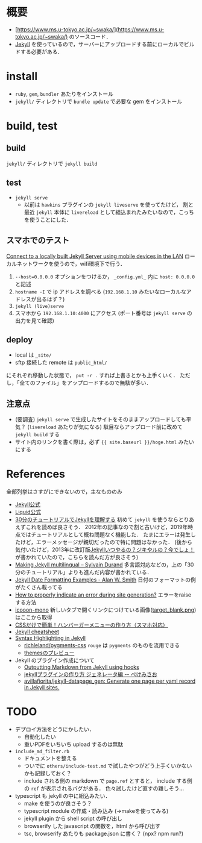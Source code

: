 # 概要
- [https://www.ms.u-tokyo.ac.jp/~swaka/](https://www.ms.u-tokyo.ac.jp/~swaka/) のソースコード．
- [Jekyll](https://jekyllrb.com/) を使っているので，サーバーにアップロードする前にローカルでビルドする必要がある．

# install
- `ruby`, `gem`, `bundler` あたりをインストール
- `jekyll/` ディレクトリで `bundle update` で必要な gem をインストール

# build, test
## build
`jekyll/` ディレクトリで `jekyll build`

## test
- `jekyll serve`
    - 以前は `hawkins` プラグインの `jekyll liveserve` を使ってたけど，
      割と最近 `jekyll` 本体に `livereload` として組込まれたみたいなので，こっちを使うことにした．

## スマホでのテスト
[Connect to a locally built Jekyll Server using mobile devices in the LAN](https://stackoverflow.com/questions/16608466/connect-to-a-locally-built-jekyll-server-using-mobile-devices-in-the-lan)
ローカルネットワークを使うので，wifi環境下で行う．
1. `--host=0.0.0.0` オプションをつけるか， `_config.yml_` 内に `host: 0.0.0.0` と記述
2. `hostname -I` で ip アドレスを調べる (`192.168.1.10` みたいなローカルなアドレスが出るはず？)
3. `jekyll (live)serve`
4. スマホから `192.168.1.10:4000` にアクセス (ポート番号は `jekyll serve` の出力を見て確認)

## deploy
- local は `_site/`
- sftp 接続した remote は `public_html/`

にそれぞれ移動した状態で， `put -r .` すれば上書きとかも上手くいく．
ただし，「全てのファイル」をアップロードするので無駄が多い．

## 注意点
- (要調査) `jekyll serve` で生成したサイトをそのままアップロードしても平気？
  (`livereload` あたりが気になる)
  駄目ならアップロード前に改めて `jekyll build` する
- サイト内のリンクを書く際は，必ず `{{ site.baseurl }}/hoge.html` みたいにする

# References
全部列挙はさすがにできないので，主なもののみ

- [Jekyll公式](https://jekyllrb.com/docs/)
- [Liquid公式](https://shopify.github.io/liquid/)
- [30分のチュートリアルでJekyllを理解する](https://melborne.github.io/2012/05/13/first-step-of-jekyll/)
  初めて `jekyll` を使うならとりあえずこれを読めば良さそう．
  2012年の記事なので割と古いけど，2019年時点ではチュートリアルとして概ね問題なく機能した．
  たまにエラーは発生したけど，エラーメッセージが親切だったので特に問題はなかった．
  (後から気付いたけど，2013年に改訂版[Jekyllいつやるの？ジキやルの？今でしょ！](http://melborne.github.io/2013/05/20/now-the-time-to-start-jekyll/)が書かれていたので，こちらを読んだ方が良さそう)
- [Making Jekyll multilingual – Sylvain Durand](https://www.sylvaindurand.org/making-jekyll-multilingual/)
  多言語対応などの，上の「30分のチュートリアル」よりも進んだ内容が書かれている．
- [Jekyll Date Formatting Examples - Alan W. Smith](http://alanwsmith.com/jekyll-liquid-date-formatting-examples)
  日付のフォーマットの例がたくさん載ってる
- [How to properly indicate an error during site generation?](https://talk.jekyllrb.com/t/how-to-properly-indicate-an-error-during-site-generation/447)
  エラーをraiseする方法
- [icooon-mono](http://icooon-mono.com/)
  新しいタブで開くリンクにつけている画像([target_blank.png](/jekyll/img/target_blank.png))はここから取得
- [CSSだけで簡単！ハンバーガーメニューの作り方（スマホ対応）](https://saruwakakun.com/html-css/reference/nav-drawer)
- [Jekyll cheatsheet](https://devhints.io/jekyll)
- [Syntax Highlighting in Jekyll](https://mycyberuniverse.com/syntax-highlighting-jekyll.html)
    - [richleland/pygments-css](https://github.com/richleland/pygments-css) `rouge` は `pygments` のものを流用できる
    - [themesのプレビュー](http://richleland.github.io/pygments-css/)
- Jekyll のプラグイン作成について
    - [Outputting Markdown from Jekyll using hooks](https://humanwhocodes.com/blog/2019/04/jekyll-hooks-output-markdown/)
    - [jekyllプラグインの作り方 ジェネレータ編 -- ぺけみさお](https://www.xmisao.com/2013/08/06/how-to-make-a-jekyll-plugin.html)
    - [avillafiorita/jekyll-datapage_gen: Generate one page per yaml record in Jekyll sites.](https://github.com/avillafiorita/jekyll-datapage_gen)

# TODO
- デプロイ方法をどうにかしたい．
    - 自動化したい
    - 重いPDFをいちいち upload するのは無駄
- `include_md_filter.rb`
    - ドキュメントを整える
    - ついでに `others/include-test.md` で試したやつがどう上手くいかないかも記録しておく？
    - include される側の markdown で `page.ref` とすると，
      include する側の `ref` が表示されるバグがある．
      色々試したけど直すの難しそう…
- typescript も jekyll の中に組込みたい．
    - make を使うのが良さそう？
    - typescript module の作成・読み込み (→makeを使ってみる)
    - jekyll plugin から shell script の呼び出し
    - browserify した javascript の関数を，html から呼び出す
    - tsc, browserify あたりも package.json に書く？
      (npx? npm run?)

